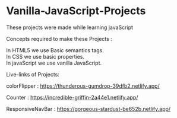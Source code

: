 # Vanilla-JavaScript-Projects
These projects were made while learning javaScript

Concepts required to make these Projects :

In HTML5 we use Basic semantics tags. <br>
In CSS we use basic properties. <br>
In javaScript we use vanilla JavaScript.
<br>

Live-links of Projects:

colorFlipper : https://thunderous-gumdrop-39dfb2.netlify.app/
<br>

Counter : https://incredible-griffin-2a44e1.netlify.app/
<br>

ResponsiveNavBar : https://gorgeous-stardust-be652b.netlify.app/
<br>
